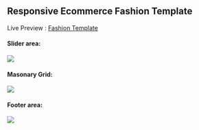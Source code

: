 <h2>Responsive Ecommerce Fashion Template </h2>
<p> Live Preview : <a href="https://pijush-karmakar.github.io/FashionTemplate/Ecommerce/">Fashion Template</a></p>



<h4>Slider area: </h4>
<img src="https://user-images.githubusercontent.com/23507207/29352584-194debcc-8289-11e7-81e2-8e7723ff0005.png" >

<h4>Masonary Grid: </h4>
<img src="https://user-images.githubusercontent.com/23507207/29352706-96344c58-8289-11e7-9833-c9676fe841f0.png" >

<h4>Footer area: </h4>
<img src="https://user-images.githubusercontent.com/23507207/29352739-b207e9a8-8289-11e7-8e83-9d82c084f3ed.png" >
